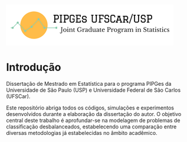 ![](PIPGes.png)

# Introdução

Dissertação de Mestrado em Estatística para o programa PIPGes da Universidade de São Paulo (USP) e Universidade Federal de São Carlos (UFSCar).

Este repositório abriga todos os códigos, simulações e experimentos desenvolvidos durante a elaboração da dissertação do autor. O objetivo central deste trabalho é aprofundar-se na modelagem de problemas de classificação desbalanceados, estabelecendo uma comparação entre diversas metodologias já estabelecidas no âmbito acadêmico.
